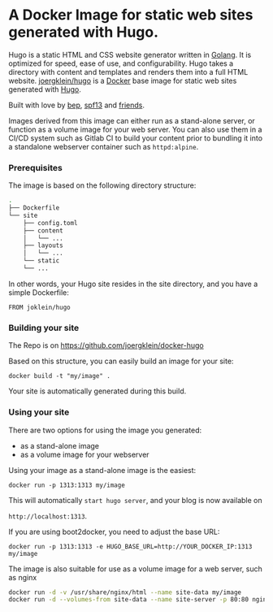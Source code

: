 # A Docker Image for static web sites generated with Hugo.

Hugo is a static HTML and CSS website generator written in [Golang][1]. It is
optimized for speed, ease of use, and configurability. Hugo takes a directory
with content and templates and renders them into a full HTML website.
[joergklein/hugo][2] is a [Docker][3] base image for static web sites generated
with [Hugo][4].

Built with love by [bep][5], [spf13][6] and [friends][7].

[1]: https://golang.org
[2]: https://hub.docker.com/r/joergklein/hugo
[3]: https://docker.com
[4]: https://gohugo.io
[5]: https://github.com/bep
[6]: http://spf13.com
[7]: https://github.com/gohugoio/hugo/graphs/contributors

Images derived from this image can either run as a stand-alone server, or
function as a volume image for your web server. You can also use them in a CI/CD
system such as Gitlab CI to build your content prior to bundling it into a
standalone webserver container such as `httpd:alpine`.

### Prerequisites

The image is based on the following directory structure:

```bash
.
├── Dockerfile
└── site
    ├── config.toml
    ├── content
    │   └── ...
    ├── layouts
    │   └── ...
    └── static
    └── ...
```

In other words, your Hugo site resides in the site directory, and you have a
simple Dockerfile:

`FROM joklein/hugo`

### Building your site

The Repo is on https://github.com/joergklein/docker-hugo

Based on this structure, you can easily build an image for your site:

`docker build -t "my/image" .`

Your site is automatically generated during this build.

### Using your site

There are two options for using the image you generated:

- as a stand-alone image
- as a volume image for your webserver

Using your image as a stand-alone image is the easiest:

`docker run -p 1313:1313 my/image`

This will automatically `start hugo server`, and your blog is now available on

`http://localhost:1313`.

If you are using boot2docker, you need to adjust the base URL:

`docker run -p 1313:1313 -e HUGO_BASE_URL=http://YOUR_DOCKER_IP:1313 my/image`

The image is also suitable for use as a volume image for a web server, such as nginx

```bash
docker run -d -v /usr/share/nginx/html --name site-data my/image
docker run -d --volumes-from site-data --name site-server -p 80:80 nginx
```
